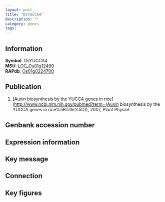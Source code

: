 ```yaml
---
layout: post
title: "OsYUCCA4"
description: ""
category: genes
tags: 
---
```


## Information
__Symbol__: OsYUCCA4  
__MSU__: [LOC_Os01g12490](http://rice.plantbiology.msu.edu/cgi-bin/ORF_infopage.cgi?orf=LOC_Os01g12490)  
__RAPdb__: [Os01g0224700](http://rapdb.dna.affrc.go.jp/viewer/gbrowse_details/irgsp1?name=Os01g0224700)  

## Publication
1. [Auxin biosynthesis by the YUCCA genes in rice](http://www.ncbi.nlm.nih.gov/pubmed?term=(Auxin biosynthesis by the YUCCA genes in rice%5BTitle%5D)), 2007, Plant Physiol.

## Genbank accession number

## Expression information

## Key message

## Connection

## Key figures


